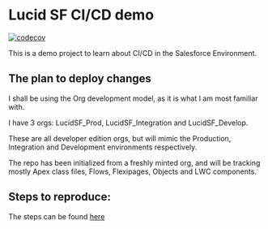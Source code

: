 # Lucid SF CI/CD demo

[![codecov](https://codecov.io/github/brave-hawk/LucidSF_CICD/branch/main/graph/badge.svg?token=DYLMGWNATC)](https://codecov.io/github/brave-hawk/LucidSF_CICD)

This is a demo project to learn about CI/CD in the Salesforce Environment. 

## The plan to deploy changes

I shall be using the Org development model, as it is what I am most familiar with.

I have 3 orgs: LucidSF_Prod, LucidSF_Integration and LucidSF_Develop.

These are all developer edition orgs, but will mimic the Production, Integration and Development environments respectively.

The repo has been initialized from a freshly minted org, and will be tracking mostly Apex class files, Flows, Flexipages, Objects and LWC components.

## Steps to reproduce:

The steps can be found [here](./STEPS.md)

